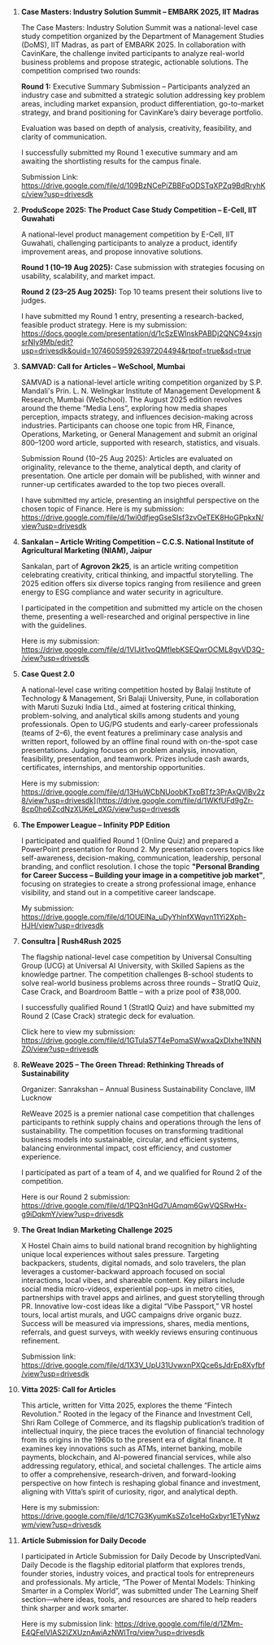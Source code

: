 1. **Case Masters: Industry Solution Summit – EMBARK 2025, IIT Madras**

   The Case Masters: Industry Solution Summit was a national-level case study competition organized by the Department of Management Studies (DoMS), IIT Madras, as part of EMBARK 2025. In collaboration with CavinKare, the challenge invited participants to analyze real-world business problems and propose strategic, actionable solutions.
The competition comprised two rounds:

   **Round 1:** Executive Summary Submission – Participants analyzed an industry case and submitted a strategic solution addressing key problem areas, including market expansion, product differentiation, go-to-market strategy, and brand positioning for CavinKare’s dairy beverage portfolio.

   Evaluation was based on depth of analysis, creativity, feasibility, and clarity of communication.

   I successfully submitted my Round 1 executive summary and am awaiting the shortlisting results for the campus finale.

   Submission Link: https://drive.google.com/file/d/109BzNCePiZBBFqODSTqXPZq9BdRryhKc/view?usp=drivesdk

 2. **ProduScope 2025: The Product Case Study Competition – E-Cell, IIT Guwahati**

    A national-level product management competition by E-Cell, IIT Guwahati, challenging participants to analyze a product, identify improvement areas, and propose innovative solutions.

    **Round 1 (10–19 Aug 2025):** Case submission with strategies focusing on usability, scalability, and market impact.

    **Round 2 (23–25 Aug 2025):** Top 10 teams present their solutions live to judges.

    I have submitted my Round 1 entry, presenting a research-backed, feasible product strategy. Here is my submission: https://docs.google.com/presentation/d/1cSzEWInskPABDj2QNC94xsjnsrNIy9Mb/edit?usp=drivesdk&ouid=107460595926397204494&rtpof=true&sd=true

 3. **SAMVAD: Call for Articles – WeSchool, Mumbai**

    SAMVAD is a national-level article writing competition organized by S.P. Mandali's Prin. L. N. Welingkar Institute of Management Development & Research, Mumbai (WeSchool). The August 2025 edition revolves around the theme “Media Lens”, exploring how media shapes perception, impacts strategy, and influences decision-making across industries. Participants can choose one topic from HR, Finance, Operations, Marketing, or General Management and submit an original 800–1200 word article, supported with research, statistics, and visuals.

    Submission Round (10–25 Aug 2025): Articles are evaluated on originality, relevance to the theme, analytical depth, and clarity of presentation. One article per domain will be published, with winner and runner-up certificates awarded to the top two pieces overall.

    I have submitted my article, presenting an insightful perspective on the chosen topic of Finance. Here is my submission: https://drive.google.com/file/d/1wi0dfjegGseSIsf3zvOeTEK8HoGPpkxN/view?usp=drivesdk

 4. **Sankalan – Article Writing Competition – C.C.S. National Institute of Agricultural Marketing (NIAM), Jaipur**

    Sankalan, part of **Agrovon 2k25**, is an article writing competition celebrating creativity, critical thinking, and impactful storytelling. The 2025 edition offers six diverse topics ranging from resilience and green energy to ESG compliance and water security in agriculture.

    I participated in the competition and submitted my article on the chosen theme, presenting a well-researched and original perspective in line with the guidelines.

    Here is my submission: https://drive.google.com/file/d/1VIJit1voQMflebKSEQwrOCML8gvVD3Q-/view?usp=drivesdk

 5. **Case Quest 2.0**

    A national-level case writing competition hosted by Balaji Institute of Technology & Management, Sri Balaji University, Pune, in collaboration with Maruti Suzuki India Ltd., aimed at fostering critical thinking, problem-solving, and analytical skills among students and young professionals. Open to UG/PG students and early-career professionals (teams of 2–6), the event features a preliminary case analysis and written report, followed by an offline final round with on-the-spot case presentations. Judging focuses on problem analysis, innovation, feasibility, presentation, and teamwork. Prizes include cash awards, certificates, internships, and mentorship opportunities.

    Here is my submission: https://drive.google.com/file/d/13HuWCbNUoobKTxpBTfz3PrAxQVlBv2z8/view?usp=drivesdk](https://drive.google.com/file/d/1WKfUFd9gZr-8cp0hp6ZcdNzXUKeI_dXG/view?usp=drivesdk

 6. **The Empower League – Infinity PDP Edition**

    I participated and qualified Round 1 (Online Quiz) and prepared a PowerPoint presentation for Round 2. My presentation covers topics like self-awareness, decision-making, communication, leadership, personal branding, and conflict resolution. I chose the topic **"Personal Branding for Career Success – Building your image in a competitive job market"**, focusing on strategies to create a strong professional image, enhance visibility, and stand out in a competitive career landscape.

    My submission: https://drive.google.com/file/d/1OUElNa_uDyYhlnfXWqvn11Yi2Xph-HJH/view?usp=drivesdk

 7. **Consultra | Rush4Rush 2025**

    The flagship national-level case competition by Universal Consulting Group (UCG) at Universal AI University, with Skilled Sapiens as the knowledge partner. The competition challenges B-school students to solve real-world business problems across three rounds – StratIQ Quiz, Case Crack, and Boardroom Battle – with a prize pool of ₹38,000.

    I successfully qualified Round 1 (StratIQ Quiz) and have submitted my Round 2 (Case Crack) strategic deck for evaluation.

    Click here to view my submission: https://drive.google.com/file/d/1GTulaS7T4ePomaSWwxaQxDIxhe1NNNZO/view?usp=drivesdk

 8. **ReWeave 2025 – The Green Thread: Rethinking Threads of Sustainability**

    Organizer: Sanrakshan – Annual Business Sustainability Conclave, IIM Lucknow

    ReWeave 2025 is a premier national case competition that challenges participants to rethink supply chains and operations through the lens of sustainability. The competition focuses on transforming traditional business models into sustainable, circular, and efficient systems, balancing environmental impact, cost efficiency, and customer experience.

    I participated as part of a team of 4, and we qualified for Round 2 of the competition.

    Here is our Round 2 submission: https://drive.google.com/file/d/1PQ3nHGd7UAmqm6GwVQSRwHx-g9iDqkmY/view?usp=drivesdk

 9. **The Great Indian Marketing Challenge 2025**

     X Hostel Chain aims to build national brand recognition by highlighting unique local experiences without sales pressure. Targeting backpackers, students, digital nomads, and solo travelers, the plan leverages a customer-backward approach focused on social interactions, local vibes, and shareable content. Key pillars include social media micro-videos, experiential pop-ups in metro cities, partnerships with travel apps and airlines, and guest storytelling through PR. Innovative low-cost ideas like a digital “Vibe Passport,” VR hostel tours, local artist murals, and UGC campaigns drive organic buzz. Success will be measured via impressions, shares, media mentions, referrals, and guest surveys, with weekly reviews ensuring continuous refinement.

    Submission link: https://drive.google.com/file/d/1X3V_UpU31UvwxnPXQce6sJdrEp8Xyfbf/view?usp=drivesdk

 10. **Vitta 2025: Call for Articles**

     This article, written for Vitta 2025, explores the theme “Fintech Revolution.” Rooted in the legacy of the Finance and Investment Cell, Shri Ram College of Commerce, and its flagship publication’s tradition of intellectual inquiry, the piece traces the evolution of financial technology from its origins in the 1960s to the present era of digital finance. It examines key innovations such as ATMs, internet banking, mobile payments, blockchain, and AI-powered financial services, while also addressing regulatory, ethical, and societal challenges. The article aims to offer a comprehensive, research-driven, and forward-looking perspective on how fintech is reshaping global finance and investment, aligning with Vitta’s spirit of curiosity, rigor, and analytical depth.

     Here is my submission: https://drive.google.com/file/d/1C7G3KyumKsSZo1ceHoGxbyr1ETyNwzwm/view?usp=drivesdk

 11. **Article Submission for Daily Decode**

     I participated in Article Submission for Daily Decode by UnscriptedVani. Daily Decode is the flagship editorial platform that explores trends, founder stories, industry voices, and practical tools for entrepreneurs and professionals. My article, “The Power of Mental Models: Thinking Smarter in a Complex World”, was submitted under The Learning Shelf section—where ideas, tools, and resources are shared to help readers think sharper and work smarter.

     Here is my submission link: https://drive.google.com/file/d/1ZMm-E4QFelVlAS2IZXUznAwiAzNWITrq/view?usp=drivesdk
